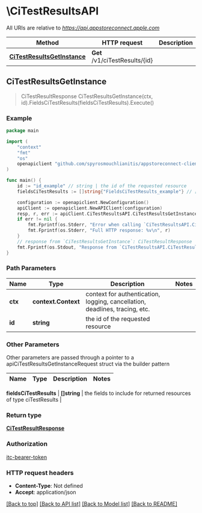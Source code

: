 # \CiTestResultsAPI

All URIs are relative to *https://api.appstoreconnect.apple.com*

Method | HTTP request | Description
------------- | ------------- | -------------
[**CiTestResultsGetInstance**](CiTestResultsAPI.md#CiTestResultsGetInstance) | **Get** /v1/ciTestResults/{id} | 



## CiTestResultsGetInstance

> CiTestResultResponse CiTestResultsGetInstance(ctx, id).FieldsCiTestResults(fieldsCiTestResults).Execute()



### Example

```go
package main

import (
	"context"
	"fmt"
	"os"
	openapiclient "github.com/spyrosmouchlianitis/appstoreconnect-client"
)

func main() {
	id := "id_example" // string | the id of the requested resource
	fieldsCiTestResults := []string{"FieldsCiTestResults_example"} // []string | the fields to include for returned resources of type ciTestResults (optional)

	configuration := openapiclient.NewConfiguration()
	apiClient := openapiclient.NewAPIClient(configuration)
	resp, r, err := apiClient.CiTestResultsAPI.CiTestResultsGetInstance(context.Background(), id).FieldsCiTestResults(fieldsCiTestResults).Execute()
	if err != nil {
		fmt.Fprintf(os.Stderr, "Error when calling `CiTestResultsAPI.CiTestResultsGetInstance``: %v\n", err)
		fmt.Fprintf(os.Stderr, "Full HTTP response: %v\n", r)
	}
	// response from `CiTestResultsGetInstance`: CiTestResultResponse
	fmt.Fprintf(os.Stdout, "Response from `CiTestResultsAPI.CiTestResultsGetInstance`: %v\n", resp)
}
```

### Path Parameters


Name | Type | Description  | Notes
------------- | ------------- | ------------- | -------------
**ctx** | **context.Context** | context for authentication, logging, cancellation, deadlines, tracing, etc.
**id** | **string** | the id of the requested resource | 

### Other Parameters

Other parameters are passed through a pointer to a apiCiTestResultsGetInstanceRequest struct via the builder pattern


Name | Type | Description  | Notes
------------- | ------------- | ------------- | -------------

 **fieldsCiTestResults** | **[]string** | the fields to include for returned resources of type ciTestResults | 

### Return type

[**CiTestResultResponse**](CiTestResultResponse.md)

### Authorization

[itc-bearer-token](../README.md#itc-bearer-token)

### HTTP request headers

- **Content-Type**: Not defined
- **Accept**: application/json

[[Back to top]](#) [[Back to API list]](../README.md#documentation-for-api-endpoints)
[[Back to Model list]](../README.md#documentation-for-models)
[[Back to README]](../README.md)

